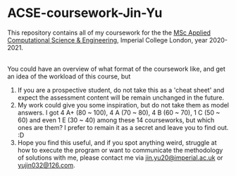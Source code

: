 # ACSE-coursework-Jin-Yu

This repository contains all of my coursework for the the [MSc Applied Computational Science & Engineering](https://github.com/acse-2020/acse-2020.github.io), Imperial College London, year 2020-2021.
<br>
<br>

You could have an overview of what format of the coursework like, and get an idea of the workload of this course, but 
1. If you are a prospective student, do not take this as a 'cheat sheet' and expect the assessment content will be remain unchanged in the future.
2. My work could give you some inspiration, but do not take them as model answers. I got 4 A+ (80 ~ 100), 4 A (70 ~ 80), 4 B (60 ~ 70), 1 C (50 ~ 60) and even 1 E (30 ~ 40)
among these 14 courseworks, but which ones are them? I prefer to remain it as a secret and leave you to find out. :D 
3. Hope you find this useful, and if you spot anything weird, struggle at how to execute the program or want to communicate the methodology of solutions with me,
please contact me via jin.yu20@imperial.ac.uk or yujin032@126.com.
